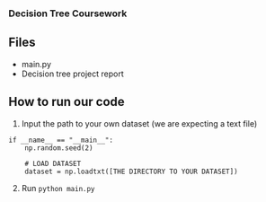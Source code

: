 ### Decision Tree Coursework

## Files
- main.py
- Decision tree project report

## How to run our code

1) Input the path to your own dataset (we are expecting a text file)
```
if __name__ == "__main__":
    np.random.seed(2)
    
    # LOAD DATASET
    dataset = np.loadtxt([THE DIRECTORY TO YOUR DATASET])

```

2) Run ```python main.py```